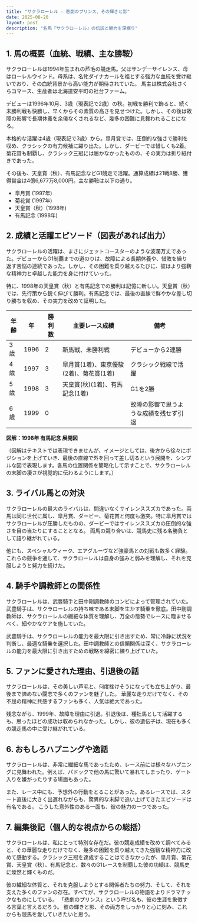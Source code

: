```yaml
---
title: "サクラローレル - 悲劇のプリンス、その輝きと影"
date: 2025-08-20
layout: post
description: "名馬『サクラローレル』の伝説と魅力を深堀り"
---
```


## 1. 馬の概要（血統、戦績、主な勝鞍）

サクラローレルは1994年生まれの芦毛の競走馬。父はサンデーサイレンス、母はローレルウインド。母系は、名牝ダイナカールを祖とする強力な血統を受け継いでおり、その血統背景から高い能力が期待されていた。  馬主は株式会社さくらコマース、生産者は北海道安平町の社台ファーム。

デビューは1996年10月、3歳（現表記で2歳）の秋。初戦を勝利で飾ると、続く未勝利戦も快勝し、早くからその素質の高さを見せつけた。しかし、その後は故障の影響で長期休養を余儀なくされるなど、幾多の困難に見舞われることになる。

本格的な活躍は4歳（現表記で3歳）から。皐月賞では、圧倒的な強さで勝利を収め、クラシックの有力候補に躍り出た。しかし、ダービーでは惜しくも2着。菊花賞も制覇し、クラシック三冠には届かなかったものの、その実力は折り紙付きであった。

その後も、天皇賞（秋）、有馬記念などG1競走で活躍。通算成績は21戦8勝、獲得賞金は4億6,677万8,000円。主な勝鞍は以下の通り。

* 皐月賞 (1997年)
* 菊花賞 (1997年)
* 天皇賞（秋）(1998年)
* 有馬記念 (1998年)


## 2. 成績と活躍エピソード（図表があれば出力）

サクラローレルの活躍は、まさにジェットコースターのような波瀾万丈であった。デビューからG1制覇までの道のりは、故障による長期休養や、惜敗を繰り返す苦悩の連続であった。しかし、その困難を乗り越えるたびに、彼はより強靭な精神力と卓越した能力を身に付けていった。

特に、1998年の天皇賞（秋）と有馬記念での勝利は記憶に新しい。天皇賞（秋）では、先行策から鋭く伸びて勝利。有馬記念では、最後の直線で鮮やかな差し切り勝ちを収め、その実力を改めて証明した。

| 年齢 | 年 | 勝利数 | 主要レース成績 | 備考 |
|---|---|---|---|---|
| 3歳 | 1996 | 2 | 新馬戦、未勝利戦 | デビューから2連勝 |
| 4歳 | 1997 | 3 | 皐月賞(1着)、東京優駿(2着)、菊花賞(1着) | クラシック戦線で活躍 |
| 5歳 | 1998 | 3 | 天皇賞(秋)(1着)、有馬記念(1着) | G1を2勝 |
| 6歳 | 1999 | 0 |  | 故障の影響で思うような成績を残せず引退 |


**図解：1998年 有馬記念 展開図**

（図解はテキストでは表現できませんが、イメージとしては、後方から徐々にポジションを上げていき、最後の直線で外を回って差し切るという展開を、シンプルな図で表現します。各馬の位置関係を簡略化して示すことで、サクラローレルの末脚の凄さが視覚的に伝わるようにします。）


## 3. ライバル馬との対決

サクラローレルの最大のライバルは、間違いなくサイレンススズカであった。両馬は同じ世代に属し、皐月賞、ダービー、菊花賞と何度も激突。特に皐月賞ではサクラローレルが圧勝したものの、ダービーではサイレンススズカの圧倒的な強さを目の当たりにすることとなる。  両馬の競り合いは、競馬史に残る名勝負として語り継がれている。

他にも、スペシャルウィーク、エアグルーヴなど強豪馬との対戦も数多く経験。これらの競争を通して、サクラローレルは自身の強みと弱みを理解し、それを克服しようと努力を続けた。


## 4. 騎手や調教師との関係性

サクラローレルは、武豊騎手と田中剛調教師のコンビによって管理されていた。武豊騎手は、サクラローレルの持ち味である末脚を生かす騎乗を徹底。田中剛調教師は、サクラローレルの繊細な体質を理解し、万全の態勢でレースに臨ませるべく、細やかなケアを施していた。

武豊騎手は、サクラローレルの能力を最大限に引き出すため、常に冷静に状況を判断し、最適な騎乗を選択した。田中調教師との信頼関係は深く、サクラローレルの能力を最大限に引き出すための戦略を綿密に練り上げていた。


## 5. ファンに愛された理由、引退後の話

サクラローレルは、その美しい芦毛と、何度挫けそうになっても立ち上がり、最後まで諦めない闘志で多くのファンを魅了した。  華麗な走りだけでなく、その不屈の精神に共感するファンも多く、人気は絶大であった。

残念ながら、1999年、故障を理由に引退。引退後は、種牡馬として活躍するも、思ったほどの成功は収められなかった。しかし、彼の遺伝子は、現在も多くの競走馬の中に受け継がれている。


## 6. おもしろハプニングや逸話

サクラローレルは、非常に繊細な馬であったため、レース前には様々なハプニングに見舞われた。例えば、パドックで他の馬に驚いて暴れてしまったり、ゲート入りを嫌がったりする場面もあった。

また、レース中にも、予想外の行動をとることがあった。あるレースでは、スタート直後に大きく出遅れながらも、驚異的な末脚で追い上げてきたエピソードは有名である。  こうした意外性のある一面も、彼の魅力の一つであった。


## 7. 編集後記（個人的な視点からの総括）

サクラローレルは、私にとって特別な存在だ。彼の競走成績を改めて調べてみると、その華麗な走りだけでなく、幾多の困難を乗り越えてきた強靭な精神力に改めて感動する。クラシック三冠を達成することはできなかったが、皐月賞、菊花賞、天皇賞（秋）、有馬記念と、数々のG1レースを制覇した彼の功績は、競馬史に燦然と輝くものだ。

彼の繊細な体質と、それを克服しようとする関係者たちの努力、そして、それを支えた多くのファンの存在。すべてが、サクラローレルの物語をよりドラマチックなものにしている。  「悲劇のプリンス」という呼び名も、彼の生涯を象徴する言葉と言えるだろう。  彼の輝きと影、その両方をしっかりと心に刻み、これからも競馬を愛していきたいと思う。
